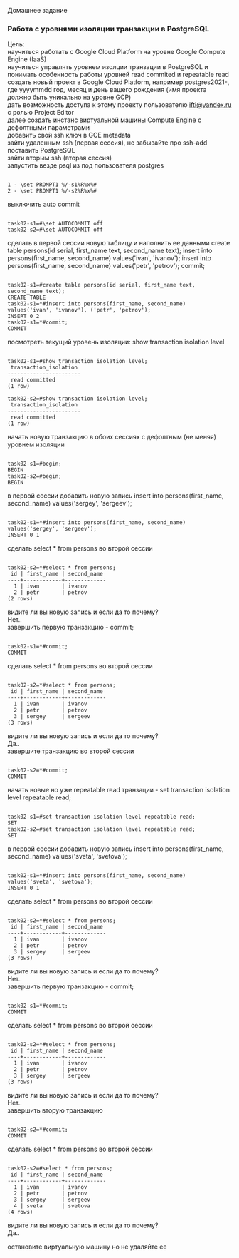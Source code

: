 Домашнее задание
### Работа с уровнями изоляции транзакции в PostgreSQL

Цель:  
научиться работать с Google Cloud Platform на уровне Google Compute Engine (IaaS)  
научиться управлять уровнем изолции транзации в PostgreSQL и понимать особенность работы уровней read commited и repeatable read  
создать новый проект в Google Cloud Platform, например postgres2021-, где yyyymmdd год, месяц и день вашего рождения (имя проекта должно быть уникально на уровне GCP)  
дать возможность доступа к этому проекту пользователю ifti@yandex.ru с ролью Project Editor  
далее создать инстанс виртуальной машины Compute Engine с дефолтными параметрами  
добавить свой ssh ключ в GCE metadata  
зайти удаленным ssh (первая сессия), не забывайте про ssh-add  
поставить PostgreSQL  
зайти вторым ssh (вторая сессия)  
запустить везде psql из под пользователя postgres  
<pre><code>
1 - \set PROMPT1 %/-s1%R%x%#
2 - \set PROMPT1 %/-s2%R%x%#
</code></pre>
выключить auto commit  
<pre><code>
task02-s1=#\set AUTOCOMMIT off
task02-s2=#\set AUTOCOMMIT off
</code></pre>
сделать в первой сессии новую таблицу и наполнить ее данными create table persons(id serial, first_name text, second_name text); insert into persons(first_name, second_name) values('ivan', 'ivanov'); insert into persons(first_name, second_name) values('petr', 'petrov'); commit;  
<pre><code>
task02-s1=#create table persons(id serial, first_name text, second_name text);
CREATE TABLE  
task02-s1=*#insert into persons(first_name, second_name) values('ivan', 'ivanov'), ('petr', 'petrov');  
INSERT 0 2  
task02-s1=*#commit;  
COMMIT  
</code></pre>
посмотреть текущий уровень изоляции: show transaction isolation level  
<pre><code>
task02-s1=#show transaction isolation level;
 transaction_isolation  
-----------------------  
 read committed  
(1 row)  

task02-s2=#show transaction isolation level;  
 transaction_isolation  
-----------------------  
 read committed  
(1 row)  
</code></pre>
начать новую транзакцию в обоих сессиях с дефолтным (не меняя) уровнем изоляции  
<pre><code>
task02-s1=#begin;
BEGIN
task02-s2=#begin;
BEGIN
</code></pre>
в первой сессии добавить новую запись insert into persons(first_name, second_name) values('sergey', 'sergeev');  
<pre><code>
task02-s1=*#insert into persons(first_name, second_name) values('sergey', 'sergeev');
INSERT 0 1
</code></pre>
сделать select * from persons во второй сессии  
<pre><code>
task02-s2=*#select * from persons;
 id | first_name | second_name 
----+------------+-------------
  1 | ivan       | ivanov
  2 | petr       | petrov
(2 rows)
</code></pre>
видите ли вы новую запись и если да то почему?  
Нет..  
завершить первую транзакцию - commit;  
<pre><code>
task02-s1=*#commit;
COMMIT
</code></pre>
сделать select * from persons во второй сессии  
<pre><code>
task02-s2=*#select * from persons;
 id | first_name | second_name 
----+------------+-------------
  1 | ivan       | ivanov
  2 | petr       | petrov
  3 | sergey     | sergeev
(3 rows)
</code></pre>
видите ли вы новую запись и если да то почему?  
Да..  
завершите транзакцию во второй сессии  
<pre><code>
task02-s2=*#commit;
COMMIT
</code></pre>
начать новые но уже repeatable read транзации - set transaction isolation level repeatable read;  
<pre><code>
task02-s1=#set transaction isolation level repeatable read;
SET
task02-s2=#set transaction isolation level repeatable read;
SET
</code></pre>
в первой сессии добавить новую запись insert into persons(first_name, second_name) values('sveta', 'svetova');  
<pre><code>
task02-s1=*#insert into persons(first_name, second_name) values('sveta', 'svetova');
INSERT 0 1
</code></pre>
сделать select * from persons во второй сессии  
<pre><code>
task02-s2=*#select * from persons;
 id | first_name | second_name 
----+------------+-------------
  1 | ivan       | ivanov
  2 | petr       | petrov
  3 | sergey     | sergeev
(3 rows)
</code></pre>
видите ли вы новую запись и если да то почему?  
Нет..  
завершить первую транзакцию - commit;  
<pre><code>
task02-s1=*#commit;
COMMIT
</code></pre>
сделать select * from persons во второй сессии  
<pre><code>
task02-s2=*#select * from persons;
 id | first_name | second_name 
----+------------+-------------
  1 | ivan       | ivanov
  2 | petr       | petrov
  3 | sergey     | sergeev
(3 rows)
</code></pre>
видите ли вы новую запись и если да то почему?  
Нет..  
завершить вторую транзакцию  
<pre><code>
task02-s2=*#commit;
COMMIT
</code></pre>
сделать select * from persons во второй сессии  
<pre><code>
task02-s2=#select * from persons;
 id | first_name | second_name 
----+------------+-------------
  1 | ivan       | ivanov
  2 | petr       | petrov
  3 | sergey     | sergeev
  4 | sveta      | svetova
(4 rows)
</code></pre>
видите ли вы новую запись и если да то почему?  
Да..  

остановите виртуальную машину но не удаляйте ее  
